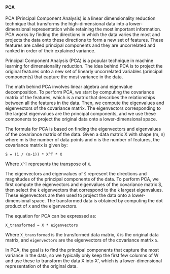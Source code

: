 #### PCA

PCA (Principal Component Analysis) is a linear dimensionality reduction technique that transforms the high-dimensional data into a lower-dimensional representation while retaining the most important information. PCA works by finding the directions in which the data varies the most and projects the data onto these directions to form a new set of features. These features are called principal components and they are uncorrelated and ranked in order of their explained variance.

Principal Component Analysis (PCA) is a popular technique in machine learning for dimensionality reduction. The idea behind PCA is to project the original features onto a new set of linearly uncorrelated variables (principal components) that capture the most variance in the data.

The math behind PCA involves linear algebra and eigenvalue decomposition. To perform PCA, we start by computing the covariance matrix of the features, which is a matrix that describes the relationships between all the features in the data. Then, we compute the eigenvalues and eigenvectors of the covariance matrix. The eigenvectors corresponding to the largest eigenvalues are the principal components, and we use these components to project the original data onto a lower-dimensional space.

The formula for PCA is based on finding the eigenvectors and eigenvalues of the covariance matrix of the data. Given a data matrix X with shape (m, n) where m is the number of data points and n is the number of features, the covariance matrix is given by:
```
S = (1 / (m-1)) * X^T * X
```
Where `X^T` represents the transpose of `X`.

The eigenvectors and eigenvalues of `S` represent the directions and magnitudes of the principal components of the data. To perform PCA, we first compute the eigenvectors and eigenvalues of the covariance matrix S, then select the `k` eigenvectors that correspond to the `k` largest eigenvalues. These eigenvectors are then used to project the data onto a lower-dimensional space. The transformed data is obtained by computing the dot product of `X` and the eigenvectors.

The equation for PCA can be expressed as:
```
X_transformed = X * eigenvectors
```
Where `X_transformed` is the transformed data matrix, `X` is the original data matrix, and `eigenvectors` are the eigenvectors of the covariance matrix `S`.

In PCA, the goal is to find the principal components that capture the most variance in the data, so we typically only keep the first few columns of W and use these to transform the data X into X', which is a lower-dimensional representation of the original data.